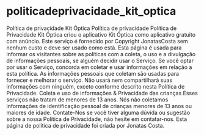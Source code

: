 # politicadeprivacidade_kit_optica
Política de privacidade Kit Óptica Política de privacidade Política de Privacidade Kit Óptica criou o aplicativo Kit Óptica como aplicativo gratuito com anúncio. Este serviço é fornecido por Copyright JonatasCosta sem nenhum custo e deve ser usado como está. Esta página é usada para informar os visitantes sobre as políticas com a coleta, o uso e a divulgação de informações pessoais, se alguém decidir usar o Serviço. Se você optar por usar o Serviço, concorda em coletar e usar informações em relação a esta política. As informações pessoais que coletam são usadas para fornecer e melhorar o serviço. Não usará nem compartilhará suas informações com ninguém, exceto conforme descrito nesta Política de Privacidade. Coleta e uso de informações &amp; Privacidade das crianças Esses serviços não tratam de menores de 13 anos. Nós não coletamos informações de identificação pessoal de crianças menores de 13 anos ou maiores de idade. Contate-Nos se você tiver alguma dúvida ou sugestão sobre a nossa Política de Privacidade, não hesite em contatar-nos. Esta página de política de privacidade foi criada por Jonatas Costa.
